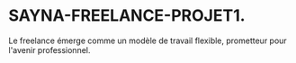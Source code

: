 # SAYNA-FREELANCE-PROJET1.
Le freelance émerge comme un modèle de travail flexible, prometteur pour l'avenir professionnel.
